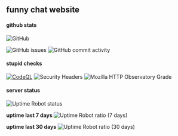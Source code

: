 ## funny chat website 

#### github stats
![GitHub](https://img.shields.io/github/license/UnlegitSenpaii/sicherheitsgefuehl)

![GitHub issues](https://img.shields.io/github/issues/UnlegitSenpaii/sicherheitsgefuehl)
![GitHub commit activity](https://img.shields.io/github/commit-activity/y/UnlegitSenpaii/sicherheitsgefuehl)

#### stupid checks
[![CodeQL](https://github.com/UnlegitSenpaii/sicherheitsgefuehl/actions/workflows/codeql-analysis.yml/badge.svg)](https://github.com/UnlegitSenpaii/sicherheitsgefuehl/actions/workflows/codeql-analysis.yml)
![Security Headers](https://img.shields.io/security-headers?url=https%3A%2F%2Fsenpaii.dev)
![Mozilla HTTP Observatory Grade](https://img.shields.io/mozilla-observatory/grade/senpaii.dev?publish)

#### server status 
![Uptime Robot status](https://img.shields.io/uptimerobot/status/m792315556-485d2c0e9bae5cb7acb51b68)

**uptime last 7 days**
![Uptime Robot ratio (7 days)](https://img.shields.io/uptimerobot/ratio/7/m792315556-485d2c0e9bae5cb7acb51b68)

**uptime last 30 days**
![Uptime Robot ratio (30 days)](https://img.shields.io/uptimerobot/ratio/m792315556-485d2c0e9bae5cb7acb51b68)
